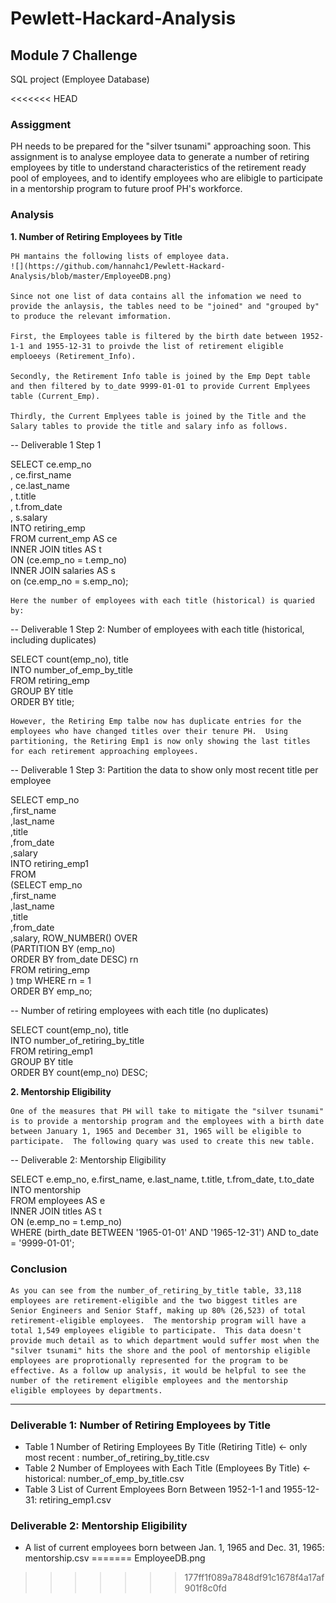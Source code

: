 # Pewlett-Hackard-Analysis

## Module 7 Challenge

SQL project (Employee Database)


<<<<<<< HEAD
### **Assiggment**

PH needs to be prepared for the "silver tsunami" approaching soon.  This assignment is to analyse employee data to generate a number of retiring employees by title to understand characteristics of the retirement ready pool of employees, and to identify employees who are elibigle to participate in a mentorship program to future proof PH's workforce.  


### **Analysis**
**1. Number of Retiring Employees by Title**

    PH mantains the following lists of employee data.
    ![](https://github.com/hannahc1/Pewlett-Hackard-Analysis/blob/master/EmployeeDB.png)

    Since not one list of data contains all the infomation we need to provide the anlaysis, the tables need to be "joined" and "grouped by" to produce the relevant imformation.

    First, the Employees table is filtered by the birth date between 1952-1-1 and 1955-12-31 to proivde the list of retirement eligible emploeeys (Retirement_Info).

    Secondly, the Retirement Info table is joined by the Emp Dept table and then filtered by to_date 9999-01-01 to provide Current Emplyees table (Current_Emp).

    Thirdly, the Current Emplyees table is joined by the Title and the Salary tables to provide the title and salary info as follows.

-- Deliverable 1 Step 1

SELECT ce.emp_no</br>
, ce.first_name</br>
, ce.last_name</br>
, t.title</br>
, t.from_date</br>
, s.salary</br>
INTO retiring_emp</br>
FROM current_emp AS ce</br>
INNER JOIN titles AS t</br>
ON (ce.emp_no = t.emp_no)</br>
INNER JOIN salaries AS s</br>
on (ce.emp_no = s.emp_no);

    Here the number of employees with each title (historical) is quaried by:

-- Deliverable 1 Step 2: Number of employees with each title (historical, including duplicates)</br>

SELECT count(emp_no), title</br>
INTO number_of_emp_by_title</br>
FROM retiring_emp</br>
GROUP BY title</br>
ORDER BY title;</br>

    However, the Retiring Emp talbe now has duplicate entries for the employees who have changed titles over their tenure PH.  Using partitioning, the Retiring Emp1 is now only showing the last titles for each retirement approaching employees.

-- Deliverable 1 Step 3: Partition the data to show only most recent title per employee</br>

SELECT emp_no</br>
,first_name</br>
,last_name</br>
,title</br>
,from_date</br>
,salary</br>
INTO retiring_emp1</br>
FROM</br>
 (SELECT emp_no</br>
,first_name</br>
,last_name</br>
,title</br>
,from_date</br>
,salary, ROW_NUMBER() OVER</br>
 (PARTITION BY (emp_no)</br>
 ORDER BY from_date DESC) rn</br>
 FROM retiring_emp</br>
 ) tmp WHERE rn = 1</br>
ORDER BY emp_no;</br>

-- Number of retiring employees with each title (no duplicates)</br>

SELECT count(emp_no), title</br>
INTO number_of_retiring_by_title</br>
FROM retiring_emp1</br>
GROUP BY title</br>
ORDER BY count(emp_no) DESC;</br>

**2. Mentorship Eligibility**

    One of the measures that PH will take to mitigate the "silver tsunami" is to provide a mentorship program and the employees with a birth date between January 1, 1965 and December 31, 1965 will be eligible to participate.  The following quary was used to create this new table.

-- Deliverable 2: Mentorship Eligibility</br>

SELECT e.emp_no, e.first_name, e.last_name, t.title, t.from_date, t.to_date</br>
INTO mentorship</br>
FROM employees AS e</br>
INNER JOIN titles AS t</br>
ON (e.emp_no = t.emp_no)</br>
WHERE (birth_date BETWEEN '1965-01-01' AND '1965-12-31') AND to_date = '9999-01-01';</br>

### **Conclusion**
    As you can see from the number_of_retiring_by_title table, 33,118 employees are retirement-eligible and the two biggest titles are Senior Engineers and Senior Staff, making up 80% (26,523) of total retirement-eligible employees.  The mentorship program will have a total 1,549 employees eligible to participate.  This data doesn't provide much detail as to which department would suffer most when the "silver tsunami" hits the shore and the pool of mentorship eligible employees are proprotionally represented for the program to be effective. As a follow up analysis, it would be helpful to see the number of the retirement eligible employees and the mentorship eligible employees by departments.

---

### **Deliverable 1: Number of Retiring Employees by Title**

* Table 1 Number of Retiring Employees By Title (Retiring Title) <- only most recent : number_of_retiring_by_title.csv
* Table 2 Number of Employees with Each Title (Employees By Title) <- historical: number_of_emp_by_title.csv
* Table 3 List of Current Employees Born Between 1952-1-1 and 1955-12-31: retiring_emp1.csv

### **Deliverable 2: Mentorship Eligibility**

* A list of current employees born between Jan. 1, 1965 and Dec. 31, 1965: mentorship.csv
=======
EmployeeDB.png
>>>>>>> 177ff1f089a7848df91c1678f4a17af901f8c0fd
